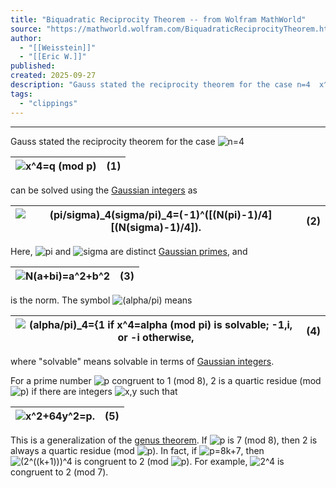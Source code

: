 ```yaml
---
title: "Biquadratic Reciprocity Theorem -- from Wolfram MathWorld"
source: "https://mathworld.wolfram.com/BiquadraticReciprocityTheorem.html"
author:
  - "[[Weisstein]]"
  - "[[Eric W.]]"
published:
created: 2025-09-27
description: "Gauss stated the reciprocity theorem for the case n=4  x^4=q (mod p)  (1)   can be solved using the Gaussian integers as  (pi/sigma)_4(sigma/pi)_4=(-1)^([(N(pi)-1)/4][(N(sigma)-1)/4]).  (2)   Here, pi and sigma are distinct Gaussian primes, and  N(a+bi)=a^2+b^2  (3)   is the norm. The symbol (alpha/pi) means  (alpha/pi)_4={1   if x^4=alpha (mod pi) is solvable; -1,i, or -i   otherwise,  (4)   where \"solvable\" means solvable in terms of Gaussian integers. For a prime number p..."
tags:
  - "clippings"
---
```

---

Gauss stated the reciprocity theorem for the case ![n=4](https://mathworld.wolfram.com/images/equations/BiquadraticReciprocityTheorem/Inline1.svg)

| ![ x^4=q (mod p) ](https://mathworld.wolfram.com/images/equations/BiquadraticReciprocityTheorem/NumberedEquation1.svg) | (1) |
| --- | --- |

can be solved using the [Gaussian integers](https://mathworld.wolfram.com/GaussianInteger.html) as

| ![ (pi/sigma)_4(sigma/pi)_4=(-1)^([(N(pi)-1)/4][(N(sigma)-1)/4]). ](https://mathworld.wolfram.com/images/equations/BiquadraticReciprocityTheorem/NumberedEquation2.svg) | (2) |
| --- | --- |

Here, ![pi](https://mathworld.wolfram.com/images/equations/BiquadraticReciprocityTheorem/Inline2.svg) and ![sigma](https://mathworld.wolfram.com/images/equations/BiquadraticReciprocityTheorem/Inline3.svg) are distinct [Gaussian primes](https://mathworld.wolfram.com/GaussianPrime.html), and

| ![ N(a+bi)=a^2+b^2 ](https://mathworld.wolfram.com/images/equations/BiquadraticReciprocityTheorem/NumberedEquation3.svg) | (3) |
| --- | --- |

is the norm. The symbol ![(alpha/pi)](https://mathworld.wolfram.com/images/equations/BiquadraticReciprocityTheorem/Inline4.svg) means

| ![ (alpha/pi)_4={1   if x^4=alpha (mod pi) is solvable; -1,i, or -i   otherwise, ](https://mathworld.wolfram.com/images/equations/BiquadraticReciprocityTheorem/NumberedEquation4.svg) | (4) |
| --- | --- |

where "solvable" means solvable in terms of [Gaussian integers](https://mathworld.wolfram.com/GaussianInteger.html).

For a prime number ![p](https://mathworld.wolfram.com/images/equations/BiquadraticReciprocityTheorem/Inline5.svg) congruent to 1 (mod 8), 2 is a quartic residue (mod ![p](https://mathworld.wolfram.com/images/equations/BiquadraticReciprocityTheorem/Inline6.svg)) if there are integers ![x,y](https://mathworld.wolfram.com/images/equations/BiquadraticReciprocityTheorem/Inline7.svg) such that

| ![ x^2+64y^2=p. ](https://mathworld.wolfram.com/images/equations/BiquadraticReciprocityTheorem/NumberedEquation5.svg) | (5) |
| --- | --- |

This is a generalization of the [genus theorem](https://mathworld.wolfram.com/GenusTheorem.html). If ![p](https://mathworld.wolfram.com/images/equations/BiquadraticReciprocityTheorem/Inline8.svg) is 7 (mod 8), then 2 is always a quartic residue (mod ![p](https://mathworld.wolfram.com/images/equations/BiquadraticReciprocityTheorem/Inline9.svg)). In fact, if ![p=8k+7](https://mathworld.wolfram.com/images/equations/BiquadraticReciprocityTheorem/Inline10.svg), then ![(2^((k+1)))^4](https://mathworld.wolfram.com/images/equations/BiquadraticReciprocityTheorem/Inline11.svg) is congruent to 2 (mod ![p](https://mathworld.wolfram.com/images/equations/BiquadraticReciprocityTheorem/Inline12.svg)). For example, ![2^4](https://mathworld.wolfram.com/images/equations/BiquadraticReciprocityTheorem/Inline13.svg) is congruent to 2 (mod 7).